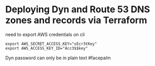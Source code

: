 # Deploying Dyn and Route 53 DNS zones and records via Terraform


need to export AWS credentials on cli

    export AWS_SECRET_ACCESS_KEY="sEcr3tKey"
    export AWS_ACCESS_KEY_ID="Acc3$$key"

Dyn  password can only be in plain text #facepalm
